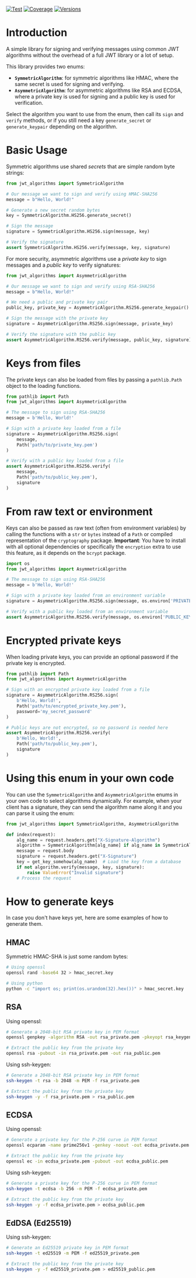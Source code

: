 [![Test](https://github.com/Mari6814/py-jwt-algorithms/actions/workflows/test.yml/badge.svg)](https://github.com/Mari6814/py-jwt-algorithms/actions/workflows/test.yml)
[![Coverage](https://github.com/Mari6814/py-jwt-algorithms/raw/main/badges/coverage.svg)](https://github.com/Mari6814/py-jwt-algorithms/raw/main/badges/coverage.svg)
[![Versions](https://github.com/Mari6814/py-jwt-algorithms/raw/main/badges/python-versions.svg)](https://github.com/Mari6814/py-jwt-algorithms/raw/main/badges/python-versions.svg)

# Introduction
A simple library for signing and verifying messages using common JWT algorithms without the overhead of a full JWT library or a lot of setup.

This library provides two enums:

- **`SymmetricAlgorithm`**: for symmetric algorithms like HMAC, where the same secret is used for signing and verifying.
- **`AsymmetricAlgorithm`**: for asymmetric algorithms like RSA and ECDSA, where a private key is used for signing and a public key is used for verification.

Select the algorithm you want to use from the enum, then call its `sign` and `verify` methods, or if you still need a key `generate_secret` or `generate_keypair` depending on the algorithm.

# Basic Usage

Symmetric algorithms use shared *secrets* that are simple random byte strings:

```python
from jwt_algorithms import SymmetricAlgorithm

# Our message we want to sign and verify using HMAC-SHA256
message = b"Hello, World!"

# Generate a new secret random bytes
key = SymmetricAlgorithm.HS256.generate_secret()

# Sign the message
signature = SymmetricAlgorithm.HS256.sign(message, key)

# Verify the signature
assert SymmetricAlgorithm.HS256.verify(message, key, signature)
```

For more security, asymmetric algorithms use a *private key* to sign messages and a *public key* to verify signatures:

```python
from jwt_algorithms import AsymmetricAlgorithm

# Our message we want to sign and verify using RSA-SHA256
message = b"Hello, World!"

# We need a public and private key pair
public_key, private_key = AsymmetricAlgorithm.RS256.generate_keypair()

# Sign the message with the private key
signature = AsymmetricAlgorithm.RS256.sign(message, private_key)

# Verify the signature with the public key
assert AsymmetricAlgorithm.RS256.verify(message, public_key, signature)
```

# Keys from files
The private keys can also be loaded from files by passing a `pathlib.Path` object to the loading functions.

```python
from pathlib import Path
from jwt_algorithms import AsymmetricAlgorithm

# The message to sign using RSA-SHA256
message = b'Hello, World!'

# Sign with a private key loaded from a file
signature = AsymmetricAlgorithm.RS256.sign(
    message,
    Path('path/to/private_key.pem')
)

# Verify with a public key loaded from a file
assert AsymmetricAlgorithm.RS256.verify(
    message,
    Path('path/to/public_key.pem'),
    signature
)
```

# From raw text or environment
Keys can also be passed as raw text (often from environment variables) by calling the functions with a `str` or `bytes` instead of a `Path` or compiled representation of the `cryptography` package.
**Important**: You have to install with all optional dependencies or specifically the `encryption` extra to use this feature, as it depends on the `bcrypt` package.

```python
import os
from jwt_algorithms import AsymmetricAlgorithm

# The message to sign using RSA-SHA256
message = b'Hello, World!'

# Sign with a private key loaded from an environment variable
signature = AsymmetricAlgorithm.RS256.sign(message, os.environ['PRIVATE_KEY'])

# Verify with a public key loaded from an environment variable
assert AsymmetricAlgorithm.RS256.verify(message, os.environ['PUBLIC_KEY'], signature)
```

# Encrypted private keys
When loading private keys, you can provide an optional password if the private key is encrypted.

```python
from pathlib import Path
from jwt_algorithms import AsymmetricAlgorithm

# Sign with an encrypted private key loaded from a file
signature = AsymmetricAlgorithm.RS256.sign(
    b'Hello, World!',
    Path('path/to/encrypted_private_key.pem'),
    password='my_secret_password'
)

# Public keys are not encrypted, so no password is needed here
assert AsymmetricAlgorithm.RS256.verify(
    b'Hello, World!',
    Path('path/to/public_key.pem'),
    signature
)
```

# Using this enum in your own code
You can use the `SymmetricAlgorithm` and `AsymmetricAlgorithm` enums in your own code to select algorithms dynamically. For example, when your client has a signature, they can send the algorithm name along it and you can parse it using the enum:

```python
from jwt_algorithms import SymmetricAlgorithm, AsymmetricAlgorithm

def index(request):
    alg_name = request.headers.get("X-Signature-Algorithm")
    algorithm = SymmetricAlgorithm[alg_name] if alg_name in SymmetricAlgorithm else AsymmetricAlgorithm[alg_name]
    message = request.body
    signature = request.headers.get("X-Signature")
    key = get_key_somehow(alg_name)  # Load the key from a database
    if not algorithm.verify(message, key, signature):
        raise ValueError("Invalid signature")
    # Process the request
```

# How to generate keys
In case you don't have keys yet, here are some examples of how to generate them.

## HMAC

Symmetric HMAC-SHA is just some random bytes:

```bash
# Using openssl
openssl rand -base64 32 > hmac_secret.key

# Using python
python -c "import os; print(os.urandom(32).hex())" > hmac_secret.key
```

## RSA

Using openssl:

```bash
# Generate a 2048-bit RSA private key in PEM format
openssl genpkey -algorithm RSA -out rsa_private.pem -pkeyopt rsa_keygen_bits:2048

# Extract the public key from the private key
openssl rsa -pubout -in rsa_private.pem -out rsa_public.pem
```

Using ssh-keygen:

```bash
# Generate a 2048-bit RSA private key in PEM format
ssh-keygen -t rsa -b 2048 -m PEM -f rsa_private.pem

# Extract the public key from the private key
ssh-keygen -y -f rsa_private.pem > rsa_public.pem
```

## ECDSA

Using openssl:

```bash
# Generate a private key for the P-256 curve in PEM format
openssl ecparam -name prime256v1 -genkey -noout -out ecdsa_private.pem

# Extract the public key from the private key
openssl ec -in ecdsa_private.pem -pubout -out ecdsa_public.pem
```

Using ssh-keygen:

```bash
# Generate a private key for the P-256 curve in PEM format
ssh-keygen -t ecdsa -b 256 -m PEM -f ecdsa_private.pem

# Extract the public key from the private key
ssh-keygen -y -f ecdsa_private.pem > ecdsa_public.pem
```

## EdDSA (Ed25519)

Using ssh-keygen:

```bash
# Generate an Ed25519 private key in PEM format
ssh-keygen -t ed25519 -m PEM -f ed25519_private.pem

# Extract the public key from the private key
ssh-keygen -y -f ed25519_private.pem > ed25519_public.pem
```


